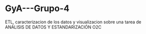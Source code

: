 # GyA---Grupo-4
ETL, caracterizacion de los datos y visualizacion sobre una tarea de ANÁLISIS DE DATOS Y ESTANDARIZACIÓN O2C
